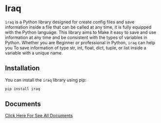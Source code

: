 # Iraq

`iraq` is a Python library designed for create config files and save information inside a file that can be called at any time, it is fully equipped with the Python language. This library aims to Make it easy to save and use information at any time and be consistent with the types of variables in Python. Whether you are Beginner or professional in Python, `iraq` can help you To save information of type str, int, float, dict, tuple, or list inside a variable with a unique name.

## Installation

You can install the `iraq` library using pip:

```bash
pip install iraq
```

## Documents
<a href='https://x.com/'>Click Here For See All Documents</a>
